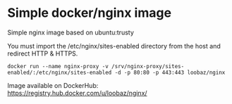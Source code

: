 Simple docker/nginx image
========================

Simple nginx image based on ubuntu:trusty

You must import the /etc/nginx/sites-enabled directory from the host and redirect HTTP & HTTPS.

`docker run --name nginx-proxy -v /srv/nginx-proxy/sites-enabled/:/etc/nginx/sites-enabled -d -p 80:80 -p 443:443 loobaz/nginx`

Image available on DockerHub: https://registry.hub.docker.com/u/loobaz/nginx/
